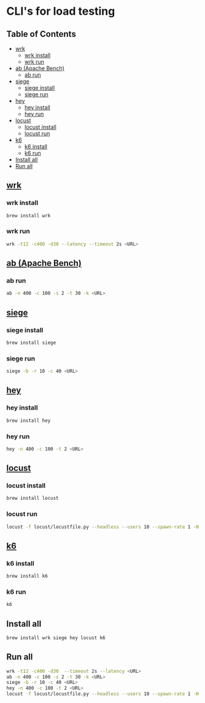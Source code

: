 # CLI's for load testing

## Table of Contents

* [wrk](#wrk)
  * [wrk install](#wrk-install)
  * [wrk run](#wrk-run)
* [ab (Apache Bench)](#ab-apache-bench)
  * [ab run](#ab-run)
* [siege](#siege)
  * [siege install](#siege-install)
  * [siege run](#siege-run)
* [hey](#hey)
  * [hey install](#hey-install)
  * [hey run](#hey-run)
* [locust](#locust)
  * [locust install](#locust-install)
  * [locust run](#locust-run)
* [k6](#k6)
  * [k6 install](#k6-install)
  * [k6 run](#k6-run)
* [Install all](#install-all)
* [Run all](#run-all)

## [wrk](https://github.com/wg/wrk)

### wrk install

```sh
brew install wrk
```

### wrk run

```sh
wrk -t12 -c400 -d30 --latency --timeout 2s <URL>
```

## [ab (Apache Bench)](https://httpd.apache.org/docs/2.4/programs/ab.html)

### ab run

```sh
ab -n 400 -c 100 -s 2 -t 30 -k <URL>
```

## [siege](https://github.com/JoeDog/siege)

### siege install

```sh
brew install siege
```

### siege run

```sh
siege -b -r 10 -c 40 <URL>
```

## [hey](https://github.com/rakyll/hey)

### hey install

```sh
brew install hey
```

### hey run

```sh
hey -n 400 -c 100 -t 2 <URL>
```

## [locust](https://locust.io/)

### locust install

```sh
brew install locust
```

### locust run

```sh
locust -f locust/locustfile.py --headless --users 10 --spawn-rate 1 -H <URL>
```

## [k6](https://k6.io/docs/getting-started/running-k6/)

### k6 install

```sh
brew install k6
```

### k6 run

```sh
k6
```

## Install all

```sh
brew install wrk siege hey locust k6
```

## Run all

```sh
wrk -t12 -c400 -d30  --timeout 2s --latency <URL>
ab -n 400 -c 100 -s 2 -t 30 -k <URL>
siege -b -r 10 -c 40 <URL>
hey -n 400 -c 100 -t 2 <URL>
locust -f locust/locustfile.py --headless --users 10 --spawn-rate 1 -H <URL>
```
